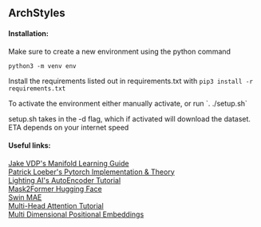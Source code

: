 ## ArchStyles

#### Installation:
Make sure to create a new environment using the python command <p>`python3 -m venv env`</p> Install the requirements listed out in requirements.txt with `pip3 install -r requirements.txt`
<p>To activate the environment either manually activate, or run `. ./setup.sh`</p>
setup.sh takes in the -d flag, which if activated will download the dataset. ETA depends on your internet speed

#### Useful links:

[Jake VDP's Manifold Learning Guide](https://jakevdp.github.io/PythonDataScienceHandbook/05.10-manifold-learning.html)  
[Patrick Loeber's Pytorch Implementation & Theory](https://www.youtube.com/watch?v=zp8clK9yCro&ab_channel=PatrickLoeber)  
[Lighting AI's AutoEncoder Tutorial](https://lightning.ai/docs/pytorch/stable/notebooks/course_UvA-DL/08-deep-autoencoders.html)  
[Mask2Former Hugging Face](https://huggingface.co/docs/transformers/main/en/model_doc/mask2former)  
[Swin MAE](https://github.com/Zian-Xu/Swin-MAE/blob/main/swin_mae.py)  
[Multi-Head Attention Tutorial](https://uvadlc-notebooks.readthedocs.io/en/latest/tutorial_notebooks/tutorial6/Transformers_and_MHAttention.html)  
[Multi Dimensional Positional Embeddings](https://github.com/tatp22/multidim-positional-encoding)  